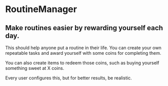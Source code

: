 # RoutineManager
## Make routines easier by rewarding yourself each day.

This should help anyone put a routine in their life. You can create your own repeatable tasks and award yourself with some coins for completing them.

You can also create items to redeem those coins, such as buying yourself something sweet at X coins.

Every user configures this, but for better results, be realistic.
